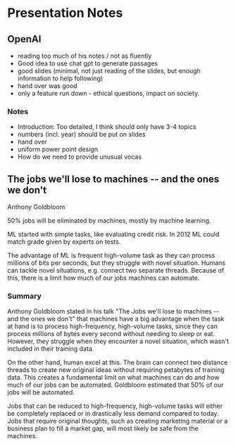 # Presentation Notes

## OpenAI

* reading too much of his notes / not as fluently
* Good idea to use chat gpt to generate passages
* good slides (minimal, not just reading of the slides, but enough information to help following)
* hand over was good
* only a feature run down - ethical questions, impact on society. 

### Notes

* Introduction: Too detailed, I think should only have 3-4 topics
* numbers (incl. year) should be put on slides
* hand over
* uniform power point design
* How do we need to provide unusual vocas

## The jobs we'll lose to machines -- and the ones we don't

Anthony Goldbloom

50% jobs will be eliminated by machines, mostly by machine learning.

ML started with simple tasks, like evaluating credit risk. In 2012 ML could match grade given by experts on tests. 

The advantage of ML is frequent high-volume task as they can process millions of bits per seconds, but they struggle with novel situation. Humans can tackle novel situations, e.g. connect two separate threads. Because of this, there is a limit how much of our jobs machines can automate.

### Summary

Anthony Goldbloom stated in his talk "The Jobs we'll lose to machines -- and the ones we don't" that machines have a big advantage when the task at hand is to process high-frequency, high-volume tasks, since they can process millions of bytes every second without needing to sleep or eat. However, they struggle when they encounter a novel situation, which wasn't included in their training data.

On the other hand, human excel at this. The brain can connect two distance threads to create new original ideas without requiring petabytes of training data. This creates a fundamental limit on what machines can do and how much of our jobs can be automated. Goldbloom estimated that 50% of our jobs will be automated.

Jobs that can be reduced to high-frequency, high-volume tasks will either be completely replaced or in drastically less demand compared to today. Jobs that require original thoughts, such as creating marketing material or a business plan to fill a market gap, will most likely be safe from the machines.

